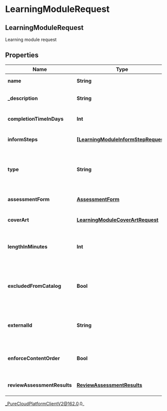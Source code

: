 # LearningModuleRequest

## LearningModuleRequest
Learning module request

## Properties

|Name | Type | Description | Notes|
|------------ | ------------- | ------------- | -------------|
| **name** | **String** | The name of learning module | |
| **_description** | **String** | The description of learning module | [optional] |
| **completionTimeInDays** | **Int** | The completion time of learning module in days | |
| **informSteps** | [**[LearningModuleInformStepRequest]**](LearningModuleInformStepRequest) | The list of inform steps in a learning module | [optional] |
| **type** | **String** | The type for the learning module. Informational, AssessedContent and Assessment are deprecated | [optional] |
| **assessmentForm** | [**AssessmentForm**](AssessmentForm) | The assessment form for learning module | [optional] |
| **coverArt** | [**LearningModuleCoverArtRequest**](LearningModuleCoverArtRequest) | The cover art for the learning module | [optional] |
| **lengthInMinutes** | **Int** | The recommended time in minutes to complete the module | [optional] |
| **excludedFromCatalog** | **Bool** | If true, learning module is excluded when retrieving modules for manual assignment | [optional] |
| **externalId** | **String** | The external ID of the learning module. Maximum length: 50 characters. | [optional] |
| **enforceContentOrder** | **Bool** | If true, learning module content should be viewed one by one in order | [optional] |
| **reviewAssessmentResults** | [**ReviewAssessmentResults**](ReviewAssessmentResults) | Allows to view Assessment results in detail | [optional] |



_PureCloudPlatformClientV2@162.0.0_
